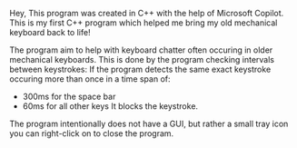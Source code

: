 Hey,
This program was created in C++ with the help of Microsoft Copilot.
This is my first C++ program which helped me bring my old mechanical keyboard back to life!

The program aim to help with keyboard chatter often occuring in older mechanical keyboards. 
This is done by the program checking intervals between keystrokes:
If the program detects the same exact keystroke occuring more than once in a time span of:
- 300ms for the space bar
- 60ms for all other keys
It blocks the keystroke.

The program intentionally does not have a GUI, but rather a small tray icon you can right-click on to close the program.
